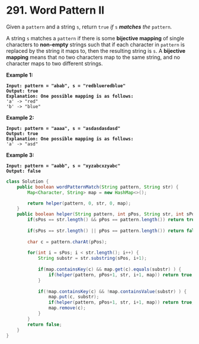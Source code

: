 # 291. Word Pattern II

Given a `pattern` and a string `s`, return `true` _if_ `s` _**matches** the_ `pattern`_._

A string `s` matches a `pattern` if there is some **bijective mapping** of single characters to **non-empty** strings such that if each character in `pattern` is replaced by the string it maps to, then the resulting string is `s`. A **bijective mapping** means that no two characters map to the same string, and no character maps to two different strings.

&#x20;

**Example 1:**

<pre><code><strong>Input: pattern = "abab", s = "redblueredblue"
</strong><strong>Output: true
</strong><strong>Explanation: One possible mapping is as follows:
</strong>'a' -> "red"
'b' -> "blue"
</code></pre>

**Example 2:**

<pre><code><strong>Input: pattern = "aaaa", s = "asdasdasdasd"
</strong><strong>Output: true
</strong><strong>Explanation: One possible mapping is as follows:
</strong>'a' -> "asd"
</code></pre>

**Example 3:**

<pre><code><strong>Input: pattern = "aabb", s = "xyzabcxzyabc"
</strong><strong>Output: false
</strong></code></pre>

```java
class Solution {
    public boolean wordPatternMatch(String pattern, String str) {
        Map<Character, String> map = new HashMap<>();

        return helper(pattern, 0, str, 0, map);
    }
    public boolean helper(String pattern, int pPos, String str, int sPos, Map<Character, String> map) {
        if(sPos == str.length() && pPos == pattern.length()) return true;
        
        if(sPos == str.length() || pPos == pattern.length()) return false;
    
        char c = pattern.charAt(pPos);
        
        for(int i = sPos; i < str.length(); i++) {
            String substr = str.substring(sPos, i+1);
            
            if(map.containsKey(c) && map.get(c).equals(substr) ) {
                if(helper(pattern, pPos+1, str, i+1, map)) return true;
            }
            
            if(!map.containsKey(c) && !map.containsValue(substr) ) {
                map.put(c, substr);
                if(helper(pattern, pPos+1, str, i+1, map)) return true;
                map.remove(c);
            }
        }           
        return false;
    }
}




```
